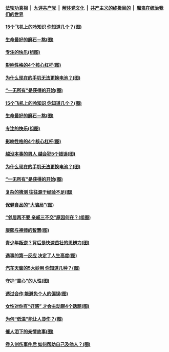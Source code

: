 

####  [法轮功真相](../../../../basic/blob/master/README.md?t=04111931) &nbsp;|&nbsp; [九评共产党](../../../../9ping.md/blob/master/README.md?t=04111931) &nbsp;|&nbsp; [解体党文化](../../../../jtdwh.md/blob/master/README.md?t=04111931)  &nbsp;|&nbsp; [共产主义的终极目的](../../../../gczydzjmd.md/blob/master/README.md?t=04111931) &nbsp;|&nbsp; [魔鬼在统治我们的世界](../../../../mgztzwmdsj.md/blob/master/README.md?t=04111931) 

#### [15个飞机上的冷知识 你知道几个？(图)](../pages/p8/968138.md?t=04111931) 

#### [生命最好的磨石－熬(图)](../pages/p8/968154.md?t=04111931) 

#### [专注的快乐(组图)](../pages/p8/968326.md?t=04111931) 

#### [影响性格的4个核心杠杆(图)](../pages/p8/968323.md?t=04111931) 

#### [为什么现在的手机无法更换电池？(图)](../pages/p8/968283.md?t=04111931) 

#### [“一无所有”是获得的开始(图)](../pages/p8/968152.md?t=04111931) 

#### [15个飞机上的冷知识 你知道几个？(图)](../pages/p8/968138.md?t=04111931) 

#### [生命最好的磨石－熬(图)](../pages/p8/968154.md?t=04111931) 

#### [专注的快乐(组图)](../pages/p8/968326.md?t=04111931) 

#### [影响性格的4个核心杠杆(图)](../pages/p8/968323.md?t=04111931) 

#### [越没本事的男人 越会犯5个错误(图)](../pages/p8/967963.md?t=04111931) 

#### [为什么现在的手机无法更换电池？(图)](../pages/p8/968283.md?t=04111931) 

#### [“一无所有”是获得的开始(图)](../pages/p8/968152.md?t=04111931) 

#### [复杂的猜测 往往源于经验不足(图)](../pages/p8/968221.md?t=04111931) 

#### [保健食品的“大骗局”(图)](../pages/p8/968179.md?t=04111931) 

#### [“邻居两不要 亲戚三不交”原因何在？(组图)](../pages/p8/968136.md?t=04111931) 

#### [康熙与禅师的智慧(图)](../pages/p8/967968.md?t=04111931) 

#### [青少年叛逆？背后是快速茁壮的思辨力(图)](../pages/p8/968117.md?t=04111931) 

#### [遇事的第一反应 决定了人生高度(图)](../pages/p8/968109.md?t=04111931) 

#### [汽车天窗的5大妙用 你知道几种？(图)](../pages/p8/968072.md?t=04111931) 

#### [守护“童心”的人性(图)](../pages/p8/967253.md?t=04111931) 

#### [透过合作 能避免个人的偏误(图)](../pages/p8/968010.md?t=04111931) 

#### [女性对你有“好感” 才会主动聊4个话题(图)](../pages/p8/968003.md?t=04111931) 

#### [为何“低温”能让人烫伤？(图)](../pages/p8/967929.md?t=04111931) 

#### [催人泪下的亲情故事(图)](../pages/p8/966761.md?t=04111931) 

#### [卷入创伤事件后 如何帮助自己及他人？(图)](../pages/p8/967927.md?t=04111931) 

